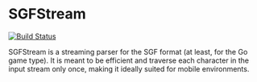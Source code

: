 SGFStream
=========

[![Build
Status](https://travis-ci.org/apetresc/sgfstream.svg?branch=master)](https://travis-ci.org/apetresc/sgfstream)

SGFStream is a streaming parser for the SGF format (at least, for the Go
game type). It is meant to be efficient and traverse each character in
the input stream only once, making it ideally suited for mobile
environments.
